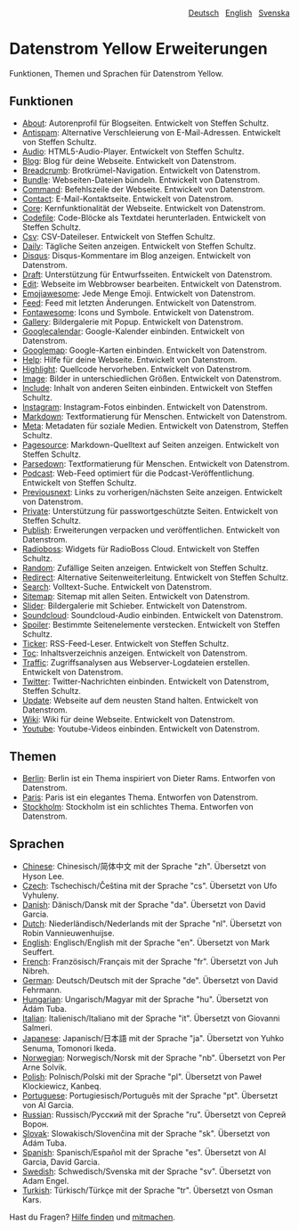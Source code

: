 <p align="right"><a href="README-de.md">Deutsch</a> &nbsp; <a href="README.md">English</a> &nbsp; <a href="README-sv.md">Svenska</a></p>

# Datenstrom Yellow Erweiterungen

Funktionen, Themen und Sprachen für Datenstrom Yellow.

## Funktionen

* [About](https://github.com/schulle4u/yellow-extensions-schulle4u/tree/master/about/README-de.md):
  Autorenprofil für Blogseiten. Entwickelt von Steffen Schultz.
* [Antispam](https://github.com/schulle4u/yellow-extensions-schulle4u/tree/master/antispam/README-de.md):
  Alternative Verschleierung von E-Mail-Adressen. Entwickelt von Steffen Schultz.
* [Audio](https://github.com/schulle4u/yellow-extensions-schulle4u/tree/master/audio/README-de.md):
  HTML5-Audio-Player. Entwickelt von Steffen Schultz.
* [Blog](https://github.com/datenstrom/yellow-extensions/tree/master/source/blog/README-de.md): 
  Blog für deine Webseite. Entwickelt von Datenstrom.
* [Breadcrumb](https://github.com/datenstrom/yellow-extensions/tree/master/source/breadcrumb/README-de.md): 
  Brotkrümel-Navigation. Entwickelt von Datenstrom.
* [Bundle](https://github.com/datenstrom/yellow-extensions/tree/master/source/bundle/README-de.md): 
  Webseiten-Dateien bündeln. Entwickelt von Datenstrom.
* [Command](https://github.com/datenstrom/yellow-extensions/tree/master/source/command/README-de.md): 
  Befehlszeile der Webseite. Entwickelt von Datenstrom.
* [Contact](https://github.com/datenstrom/yellow-extensions/tree/master/source/contact/README-de.md): 
  E-Mail-Kontaktseite. Entwickelt von Datenstrom.
* [Core](https://github.com/datenstrom/yellow-extensions/tree/master/source/core/README-de.md): 
  Kernfunktionalität der Webseite. Entwickelt von Datenstrom.
* [Codefile](https://github.com/schulle4u/yellow-extensions-schulle4u/tree/master/codefile): 
  Code-Blöcke als Textdatei herunterladen. Entwickelt von Steffen Schultz.
* [Csv](https://github.com/schulle4u/yellow-extensions-schulle4u/tree/master/csv/README-de.md):
  CSV-Dateileser. Entwickelt von Steffen Schultz.
* [Daily](https://github.com/schulle4u/yellow-extensions-schulle4u/tree/master/daily): 
  Tägliche Seiten anzeigen. Entwickelt von Steffen Schultz.
* [Disqus](https://github.com/datenstrom/yellow-extensions/tree/master/source/disqus/README-de.md): 
  Disqus-Kommentare im Blog anzeigen. Entwickelt von Datenstrom.
* [Draft](https://github.com/datenstrom/yellow-extensions/tree/master/source/draft/README-de.md): 
  Unterstützung für Entwurfsseiten. Entwickelt von Datenstrom.
* [Edit](https://github.com/datenstrom/yellow-extensions/tree/master/source/edit/README-de.md): 
  Webseite im Webbrowser bearbeiten. Entwickelt von Datenstrom.
* [Emojiawesome](https://github.com/datenstrom/yellow-extensions/tree/master/source/emojiawesome/README-de.md): 
  Jede Menge Emoji. Entwickelt von Datenstrom.
* [Feed](https://github.com/datenstrom/yellow-extensions/tree/master/source/feed/README-de.md): 
  Feed mit letzten Änderungen. Entwickelt von Datenstrom.
* [Fontawesome](https://github.com/datenstrom/yellow-extensions/tree/master/source/fontawesome/README-de.md): 
  Icons und Symbole. Entwickelt von Datenstrom.
* [Gallery](https://github.com/datenstrom/yellow-extensions/tree/master/source/gallery/README-de.md): 
  Bildergalerie mit Popup. Entwickelt von Datenstrom.
* [Googlecalendar](https://github.com/datenstrom/yellow-extensions/tree/master/source/googlecalendar/README-de.md): 
  Google-Kalender einbinden. Entwickelt von Datenstrom.
* [Googlemap](https://github.com/datenstrom/yellow-extensions/tree/master/source/googlemap/README-de.md): 
  Google-Karten einbinden. Entwickelt von Datenstrom.
* [Help](https://github.com/datenstrom/yellow-extensions/tree/master/source/help/README-de.md): 
  Hilfe für deine Webseite. Entwickelt von Datenstrom.
* [Highlight](https://github.com/datenstrom/yellow-extensions/tree/master/source/highlight/README-de.md): 
  Quellcode hervorheben. Entwickelt von Datenstrom.
* [Image](https://github.com/datenstrom/yellow-extensions/tree/master/source/image/README-de.md): 
  Bilder in unterschiedlichen Größen. Entwickelt von Datenstrom.
* [Include](https://github.com/schulle4u/yellow-extensions-schulle4u/tree/master/include/README-de.md): 
  Inhalt von anderen Seiten einbinden. Entwickelt von Steffen Schultz.
* [Instagram](https://github.com/datenstrom/yellow-extensions/tree/master/source/instagram/README-de.md): 
  Instagram-Fotos einbinden. Entwickelt von Datenstrom.
* [Markdown](https://github.com/datenstrom/yellow-extensions/tree/master/source/markdown/README-de.md): 
  Textformatierung für Menschen. Entwickelt von Datenstrom.
* [Meta](https://github.com/datenstrom/yellow-extensions/tree/master/source/meta/README-de.md):
  Metadaten für soziale Medien. Entwickelt von Datenstrom, Steffen Schultz.
* [Pagesource](https://github.com/schulle4u/yellow-extensions-schulle4u/tree/master/pagesource/README-de.md): 
  Markdown-Quelltext auf Seiten anzeigen. Entwickelt von Steffen Schultz.
* [Parsedown](https://github.com/datenstrom/yellow-extensions/tree/master/source/parsedown/README-de.md): 
  Textformatierung für Menschen. Entwickelt von Datenstrom.
* [Podcast](https://github.com/schulle4u/yellow-extensions-schulle4u/tree/master/podcast/README-de.md): 
  Web-Feed optimiert für die Podcast-Veröffentlichung. Entwickelt von Steffen Schultz.
* [Previousnext](https://github.com/datenstrom/yellow-extensions/tree/master/source/previousnext/README-de.md): 
  Links zu vorherigen/nächsten Seite anzeigen. Entwickelt von Datenstrom.
* [Private](https://github.com/schulle4u/yellow-extensions-schulle4u/tree/master/private/README-de.md): 
  Unterstützung für passwortgeschützte Seiten. Entwickelt von Steffen Schultz.
* [Publish](https://github.com/datenstrom/yellow-extensions/tree/master/source/publish/README-de.md): 
  Erweiterungen verpacken und veröffentlichen. Entwickelt von Datenstrom.
* [Radioboss](https://github.com/schulle4u/yellow-extensions-schulle4u/tree/master/radioboss/README-de.md): 
  Widgets für RadioBoss Cloud. Entwickelt von Steffen Schultz.
* [Random](https://github.com/schulle4u/yellow-extensions-schulle4u/tree/master/random/README-de.md): 
  Zufällige Seiten anzeigen. Entwickelt von Steffen Schultz.
* [Redirect](https://github.com/schulle4u/yellow-extensions-schulle4u/tree/master/redirect/README-de.md): 
  Alternative Seitenweiterleitung. Entwickelt von Steffen Schultz.
* [Search](https://github.com/datenstrom/yellow-extensions/tree/master/source/search/README-de.md): 
  Volltext-Suche. Entwickelt von Datenstrom.
* [Sitemap](https://github.com/datenstrom/yellow-extensions/tree/master/source/sitemap/README-de.md): 
  Sitemap mit allen Seiten. Entwickelt von Datenstrom.
* [Slider](https://github.com/datenstrom/yellow-extensions/tree/master/source/slider/README-de.md): 
  Bildergalerie mit Schieber. Entwickelt von Datenstrom.
* [Soundcloud](https://github.com/datenstrom/yellow-extensions/tree/master/source/soundcloud/README-de.md): 
  Soundcloud-Audio einbinden. Entwickelt von Datenstrom.
* [Spoiler](https://github.com/schulle4u/yellow-extensions-schulle4u/tree/master/spoiler/README-de.md):
  Bestimmte Seitenelemente verstecken. Entwickelt von Steffen Schultz.
* [Ticker](https://github.com/schulle4u/yellow-extensions-schulle4u/tree/master/ticker/README-de.md): 
  RSS-Feed-Leser. Entwickelt von Steffen Schultz.
* [Toc](https://github.com/datenstrom/yellow-extensions/tree/master/source/toc/README-de.md): 
  Inhaltsverzeichnis anzeigen. Entwickelt von Datenstrom.
* [Traffic](https://github.com/datenstrom/yellow-extensions/tree/master/source/traffic/README-de.md): 
  Zugriffsanalysen aus Webserver-Logdateien erstellen. Entwickelt von Datenstrom.
* [Twitter](https://github.com/datenstrom/yellow-extensions/tree/master/source/twitter/README-de.md): 
  Twitter-Nachrichten einbinden. Entwickelt von Datenstrom, Steffen Schultz.
* [Update](https://github.com/datenstrom/yellow-extensions/tree/master/source/update/README-de.md): 
  Webseite auf dem neusten Stand halten. Entwickelt von Datenstrom.
* [Wiki](https://github.com/datenstrom/yellow-extensions/tree/master/source/wiki/README-de.md): 
  Wiki für deine Webseite. Entwickelt von Datenstrom.
* [Youtube](https://github.com/datenstrom/yellow-extensions/tree/master/source/youtube/README-de.md): 
  Youtube-Videos einbinden. Entwickelt von Datenstrom.

## Themen

* [Berlin](https://github.com/datenstrom/yellow-extensions/tree/master/source/berlin/README-de.md): 
  Berlin ist ein Thema inspiriert von Dieter Rams. Entworfen von Datenstrom.
* [Paris](https://github.com/datenstrom/yellow-extensions/tree/master/source/paris/README-de.md): 
  Paris ist ein elegantes Thema. Entworfen von Datenstrom.
* [Stockholm](https://github.com/datenstrom/yellow-extensions/tree/master/source/stockholm/README-de.md): 
  Stockholm ist ein schlichtes Thema. Entworfen von Datenstrom.

## Sprachen

* [Chinese](https://github.com/datenstrom/yellow-extensions/tree/master/source/chinese): Chinesisch/简体中文 mit der Sprache "zh". Übersetzt von Hyson Lee.
* [Czech](https://github.com/datenstrom/yellow-extensions/tree/master/source/czech): Tschechisch/Čeština mit der Sprache "cs". Übersetzt von Ufo Vyhuleny.
* [Danish](https://github.com/datenstrom/yellow-extensions/tree/master/source/danish): Dänisch/Dansk mit der Sprache "da". Übersetzt von David Garcia.
* [Dutch](https://github.com/datenstrom/yellow-extensions/tree/master/source/dutch): Niederländisch/Nederlands mit der Sprache "nl". Übersetzt von Robin Vannieuwenhuijse.
* [English](https://github.com/datenstrom/yellow-extensions/tree/master/source/english): Englisch/English mit der Sprache "en". Übersetzt von Mark Seuffert.
* [French](https://github.com/datenstrom/yellow-extensions/tree/master/source/french): Französisch/Français mit der Sprache "fr". Übersetzt von Juh Nibreh.
* [German](https://github.com/datenstrom/yellow-extensions/tree/master/source/german): Deutsch/Deutsch mit der Sprache "de". Übersetzt von David Fehrmann.
* [Hungarian](https://github.com/datenstrom/yellow-extensions/tree/master/source/hungarian): Ungarisch/Magyar mit der Sprache "hu". Übersetzt von Ádám Tuba.
* [Italian](https://github.com/datenstrom/yellow-extensions/tree/master/source/italian): Italienisch/Italiano mit der Sprache "it". Übersetzt von Giovanni Salmeri.
* [Japanese](https://github.com/datenstrom/yellow-extensions/tree/master/source/japanese): Japanisch/日本語 mit der Sprache "ja". Übersetzt von Yuhko Senuma, Tomonori Ikeda.
* [Norwegian](https://github.com/datenstrom/yellow-extensions/tree/master/source/norwegian): Norwegisch/Norsk mit der Sprache "nb". Übersetzt von Per Arne Solvik.
* [Polish](https://github.com/datenstrom/yellow-extensions/tree/master/source/polish): Polnisch/Polski mit der Sprache "pl". Übersetzt von Paweł Klockiewicz, Kanbeq.
* [Portuguese](https://github.com/datenstrom/yellow-extensions/tree/master/source/portuguese): Portugiesisch/Português mit der Sprache "pt". Übersetzt von Al Garcia.
* [Russian](https://github.com/datenstrom/yellow-extensions/tree/master/source/russian): Russisch/Русский mit der Sprache "ru". Übersetzt von Сергей Ворон.
* [Slovak](https://github.com/datenstrom/yellow-extensions/tree/master/source/slovak): Slowakisch/Slovenčina mit der Sprache "sk". Übersetzt von Ádám Tuba.
* [Spanish](https://github.com/datenstrom/yellow-extensions/tree/master/source/spanish): Spanisch/Español mit der Sprache "es". Übersetzt von Al Garcia, David Garcia.
* [Swedish](https://github.com/datenstrom/yellow-extensions/tree/master/source/swedish): Schwedisch/Svenska mit der Sprache "sv". Übersetzt von Adam Engel.
* [Turkish](https://github.com/datenstrom/yellow-extensions/tree/master/source/turkish): Türkisch/Türkçe mit der Sprache "tr". Übersetzt von Osman Kars.

Hast du Fragen? [Hilfe finden](https://datenstrom.se/de/yellow/help/) und [mitmachen](https://datenstrom.se/de/yellow/help/contributing-guidelines).
